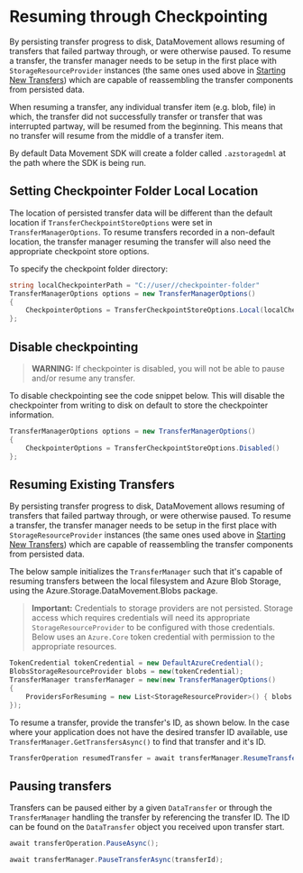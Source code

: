 # Resuming through Checkpointing

By persisting transfer progress to disk, DataMovement allows resuming of transfers that failed partway through, or were otherwise paused. To resume a transfer, the transfer manager needs to be setup in the first place with `StorageResourceProvider` instances (the same ones used above in [Starting New Transfers](#starting-new-transfers)) which are capable of reassembling the transfer components from persisted data.

When resuming a transfer, any individual transfer item (e.g. blob, file) in which,
the transfer did not successfully transfer or transfer that was interrupted partway, will be resumed from the beginning. This means that no transfer will resume from the middle of a transfer item.

By default Data Movement SDK will create a folder called `.azstoragedml` at the path where the SDK is being run.

## Setting Checkpointer Folder Local Location

The location of persisted transfer data will be different than the default location if `TransferCheckpointStoreOptions` were set in `TransferManagerOptions`. To resume transfers recorded in a non-default location, the transfer manager resuming the transfer will also need the appropriate checkpoint store options.

To specify the checkpoint folder directory:
```csharp
string localCheckpointerPath = "C://user//checkpointer-folder"
TransferManagerOptions options = new TransferManagerOptions()
{
    CheckpointerOptions = TransferCheckpointStoreOptions.Local(localCheckpointerPath)
};
```

## Disable checkpointing

> **WARNING:** If checkpointer is disabled, you will not be able to pause and/or resume any transfer.

To disable checkpointing see the code snippet below. This will disable the checkpointer from writing to disk on default to store the checkpointer information.

```csharp
TransferManagerOptions options = new TransferManagerOptions()
{
    CheckpointerOptions = TransferCheckpointStoreOptions.Disabled()
};
```

## Resuming Existing Transfers
 
By persisting transfer progress to disk, DataMovement allows resuming of transfers that failed partway through, or were otherwise paused. To resume a transfer, the transfer manager needs to be setup in the first place with `StorageResourceProvider` instances (the same ones used above in [Starting New Transfers](#starting-new-transfers)) which are capable of reassembling the transfer components from persisted data.

The below sample initializes the `TransferManager` such that it's capable of resuming transfers between the local filesystem and Azure Blob Storage, using the Azure.Storage.DataMovement.Blobs package.

> **Important:** Credentials to storage providers are not persisted. Storage access which requires credentials will need its appropriate `StorageResourceProvider` to be configured with those credentials. Below uses an `Azure.Core` token credential with permission to the appropriate resources.

```C# Snippet:SetupTransferManagerForResume
TokenCredential tokenCredential = new DefaultAzureCredential();
BlobsStorageResourceProvider blobs = new(tokenCredential);
TransferManager transferManager = new(new TransferManagerOptions()
{
    ProvidersForResuming = new List<StorageResourceProvider>() { blobs },
});
```

To resume a transfer, provide the transfer's ID, as shown below. In the case where your application does not have the desired transfer ID available, use `TransferManager.GetTransfersAsync()` to find that transfer and it's ID.

```C# Snippet:DataMovement_ResumeSingle
TransferOperation resumedTransfer = await transferManager.ResumeTransferAsync(transferId);
```

## Pausing transfers

Transfers can be paused either by a given `DataTransfer` or through the `TransferManager` handling the transfer by referencing the transfer ID. The ID can be found on the `DataTransfer` object you received upon transfer start.

```C# Snippet:PauseFromTransfer
await transferOperation.PauseAsync();
```

```C# Snippet:PauseFromManager
await transferManager.PauseTransferAsync(transferId);
```